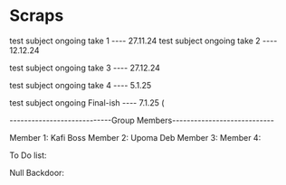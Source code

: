 # Scraps
test subject ongoing take 1 ---- 27.11.24
test subject ongoing take 2 ---- 12.12.24

test subject ongoing take 3 ---- 27.12.24


test subject ongoing take 4 ---- 5.1.25

test subject ongoing Final-ish ---- 7.1.25 (


----------------------------Group Members----------------------------

Member 1: Kafi Boss
Member 2: Upoma Deb
Member 3: 
Member 4:


To Do list:




Null Backdoor:



